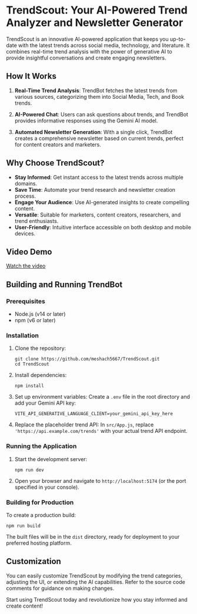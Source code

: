 # TrendScout: Your AI-Powered Trend Analyzer and Newsletter Generator

TrendScout is an innovative AI-powered application that keeps you up-to-date with the latest trends across social media, technology, and literature. It combines real-time trend analysis with the power of generative AI to provide insightful conversations and create engaging newsletters.

## How It Works

1. **Real-Time Trend Analysis**: TrendBot fetches the latest trends from various sources, categorizing them into Social Media, Tech, and Book trends.

2. **AI-Powered Chat**: Users can ask questions about trends, and TrendBot provides informative responses using the Gemini AI model.

3. **Automated Newsletter Generation**: With a single click, TrendBot creates a comprehensive newsletter based on current trends, perfect for content creators and marketers.

## Why Choose TrendScout?

- **Stay Informed**: Get instant access to the latest trends across multiple domains.
- **Save Time**: Automate your trend research and newsletter creation process.
- **Engage Your Audience**: Use AI-generated insights to create compelling content.
- **Versatile**: Suitable for marketers, content creators, researchers, and trend enthusiasts.
- **User-Friendly**: Intuitive interface accessible on both desktop and mobile devices.

## Video Demo

[Watch the video](https://youtu.be/p8ioiz0yx-c)


## Building and Running TrendBot

### Prerequisites

- Node.js (v14 or later)
- npm (v6 or later)

### Installation

1. Clone the repository:
   ```
   git clone https://github.com/meshach5667/TrendScout.git
   cd TrendScout
   ```

2. Install dependencies:
   ```
   npm install
   ```

3. Set up environment variables:
   Create a `.env` file in the root directory and add your Gemini API key:
   ```
   VITE_API_GENERATIVE_LANGUAGE_CLIENT=your_gemini_api_key_here
   ```

4. Replace the placeholder trend API:
   In `src/App.js`, replace `'https://api.example.com/trends'` with your actual trend API endpoint.

### Running the Application

1. Start the development server:
   ```
   npm run dev
   ```

2. Open your browser and navigate to `http://localhost:5174` (or the port specified in your console).

### Building for Production

To create a production build:

```
npm run build
```

The built files will be in the `dist` directory, ready for deployment to your preferred hosting platform.

## Customization

You can easily customize TrendScout by modifying the trend categories, adjusting the UI, or extending the AI capabilities. Refer to the source code comments for guidance on making changes.

Start using TrendScout today and revolutionize how you stay informed and create content!
